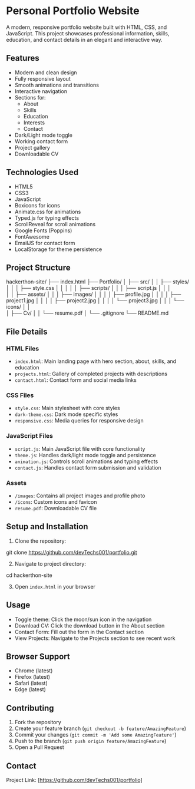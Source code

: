 # Personal Portfolio Website

A modern, responsive portfolio website built with HTML, CSS, and JavaScript. This project showcases professional information, skills, education, and contact details in an elegant and interactive way.

## Features

-  Modern and clean design
- Fully responsive layout
-  Smooth animations and transitions
-  Interactive navigation
- Sections for:
  - About
  - Skills
  - Education
  - Interests
  - Contact
- Dark/Light mode toggle
-  Working contact form
-  Project gallery
-  Downloadable CV

## Technologies Used

- HTML5
- CSS3
- JavaScript
- Boxicons for icons
- Animate.css for animations
- Typed.js for typing effects
- ScrollReveal for scroll animations
- Google Fonts (Poppins)
- FontAwesome
- EmailJS for contact form
- LocalStorage for theme persistence

## Project Structure

hackerthon-site/
├── index.html
├── Portfolio/
│   ├── src/
│   │   ├── styles/
│   │   │   ├── style.css
│   │   │ 
│   │   ├── scripts/
│   │   │   ├── script.js
│   │   │  
│   │   ├── assets/
│   │   │   ├── images/
│   │   │   │   ├── profile.jpg
│   │   │   │   ├── project1.jpg
│   │   │   │   ├── project2.jpg
│   │   │   │   └── project3.jpg
│   │   │   └── icons/
│   │   
│   ├── Cv/
│   │   └── resume.pdf
│   └── .gitignore
└── README.md


## File Details

### HTML Files
- `index.html`: Main landing page with hero section, about, skills, and education
- `projects.html`: Gallery of completed projects with descriptions
- `contact.html`: Contact form and social media links

### CSS Files
- `style.css`: Main stylesheet with core styles
- `dark-theme.css`: Dark mode specific styles
- `responsive.css`: Media queries for responsive design

### JavaScript Files
- `script.js`: Main JavaScript file with core functionality
- `theme.js`: Handles dark/light mode toggle and persistence
- `animation.js`: Controls scroll animations and typing effects
- `contact.js`: Handles contact form submission and validation

### Assets
- `/images`: Contains all project images and profile photo
- `/icons`: Custom icons and favicon
- `resume.pdf`: Downloadable CV file

## Setup and Installation

1. Clone the repository:

git clone https://github.com/devTechs001/portfolio.git


2. Navigate to project directory:

cd hackerthon-site

3. Open `index.html` in your browser

## Usage

- Toggle theme: Click the moon/sun icon in the navigation
- Download CV: Click the download button in the About section
- Contact Form: Fill out the form in the Contact section
- View Projects: Navigate to the Projects section to see recent work

## Browser Support

- Chrome (latest)
- Firefox (latest)
- Safari (latest)
- Edge (latest)

## Contributing

1. Fork the repository
2. Create your feature branch (`git checkout -b feature/AmazingFeature`)
3. Commit your changes (`git commit -m 'Add some AmazingFeature'`)
4. Push to the branch (`git push origin feature/AmazingFeature`)
5. Open a Pull Request

## Contact
Project Link: [https://github.com/devTechs001/portfolio]

